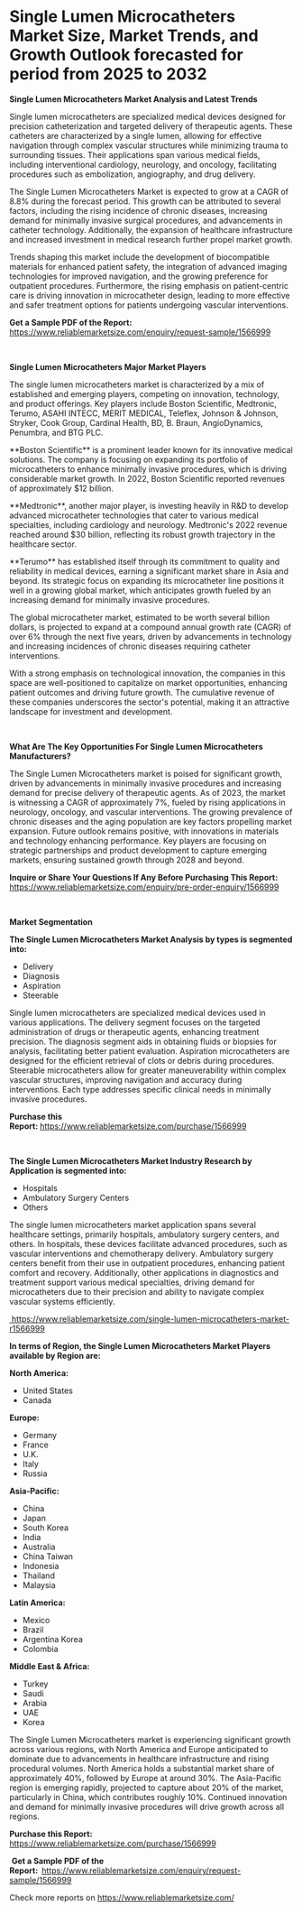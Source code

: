 <p><h1>Single Lumen Microcatheters Market Size, Market Trends, and Growth Outlook forecasted for period from 2025 to 2032</h1></p><p><strong>Single Lumen Microcatheters Market Analysis and Latest Trends</strong></p>
<p><p>Single lumen microcatheters are specialized medical devices designed for precision catheterization and targeted delivery of therapeutic agents. These catheters are characterized by a single lumen, allowing for effective navigation through complex vascular structures while minimizing trauma to surrounding tissues. Their applications span various medical fields, including interventional cardiology, neurology, and oncology, facilitating procedures such as embolization, angiography, and drug delivery.</p><p>The Single Lumen Microcatheters Market is expected to grow at a CAGR of 8.8% during the forecast period. This growth can be attributed to several factors, including the rising incidence of chronic diseases, increasing demand for minimally invasive surgical procedures, and advancements in catheter technology. Additionally, the expansion of healthcare infrastructure and increased investment in medical research further propel market growth. </p><p>Trends shaping this market include the development of biocompatible materials for enhanced patient safety, the integration of advanced imaging technologies for improved navigation, and the growing preference for outpatient procedures. Furthermore, the rising emphasis on patient-centric care is driving innovation in microcatheter design, leading to more effective and safer treatment options for patients undergoing vascular interventions.</p></p>
<p><strong>Get a Sample PDF of the Report:&nbsp;</strong> <a href="https://www.reliablemarketsize.com/enquiry/request-sample/1566999?utm_campaign=3508&utm_medium=2&utm_source=Github&utm_content=ia&utm_term=22032025&utm_id=single-lumen-microcatheters">https://www.reliablemarketsize.com/enquiry/request-sample/1566999</a></p>
<p>&nbsp;</p>
<p><strong>Single Lumen Microcatheters Major Market Players</strong></p>
<p><p>The single lumen microcatheters market is characterized by a mix of established and emerging players, competing on innovation, technology, and product offerings. Key players include Boston Scientific, Medtronic, Terumo, ASAHI INTECC, MERIT MEDICAL, Teleflex, Johnson & Johnson, Stryker, Cook Group, Cardinal Health, BD, B. Braun, AngioDynamics, Penumbra, and BTG PLC.</p><p>**Boston Scientific** is a prominent leader known for its innovative medical solutions. The company is focusing on expanding its portfolio of microcatheters to enhance minimally invasive procedures, which is driving considerable market growth. In 2022, Boston Scientific reported revenues of approximately $12 billion.</p><p>**Medtronic**, another major player, is investing heavily in R&D to develop advanced microcatheter technologies that cater to various medical specialties, including cardiology and neurology. Medtronic's 2022 revenue reached around $30 billion, reflecting its robust growth trajectory in the healthcare sector.</p><p>**Terumo** has established itself through its commitment to quality and reliability in medical devices, earning a significant market share in Asia and beyond. Its strategic focus on expanding its microcatheter line positions it well in a growing global market, which anticipates growth fueled by an increasing demand for minimally invasive procedures.</p><p>The global microcatheter market, estimated to be worth several billion dollars, is projected to expand at a compound annual growth rate (CAGR) of over 6% through the next five years, driven by advancements in technology and increasing incidences of chronic diseases requiring catheter interventions. </p><p>With a strong emphasis on technological innovation, the companies in this space are well-positioned to capitalize on market opportunities, enhancing patient outcomes and driving future growth. The cumulative revenue of these companies underscores the sector's potential, making it an attractive landscape for investment and development.</p></p>
<p>&nbsp;</p>
<p><strong>What Are The Key Opportunities For Single Lumen Microcatheters Manufacturers?</strong></p>
<p><p>The Single Lumen Microcatheters market is poised for significant growth, driven by advancements in minimally invasive procedures and increasing demand for precise delivery of therapeutic agents. As of 2023, the market is witnessing a CAGR of approximately 7%, fueled by rising applications in neurology, oncology, and vascular interventions. The growing prevalence of chronic diseases and the aging population are key factors propelling market expansion. Future outlook remains positive, with innovations in materials and technology enhancing performance. Key players are focusing on strategic partnerships and product development to capture emerging markets, ensuring sustained growth through 2028 and beyond.</p></p>
<p><strong>Inquire or Share Your Questions If Any Before Purchasing This Report:</strong> <a href="https://www.reliablemarketsize.com/enquiry/pre-order-enquiry/1566999?utm_campaign=3508&utm_medium=2&utm_source=Github&utm_content=ia&utm_term=22032025&utm_id=single-lumen-microcatheters">https://www.reliablemarketsize.com/enquiry/pre-order-enquiry/1566999</a></p>
<p>&nbsp;</p>
<p><strong>Market Segmentation</strong></p>
<p><strong>The Single Lumen Microcatheters Market Analysis by types is segmented into:</strong></p>
<p><ul><li>Delivery</li><li>Diagnosis</li><li>Aspiration</li><li>Steerable</li></ul></p>
<p><p>Single lumen microcatheters are specialized medical devices used in various applications. The delivery segment focuses on the targeted administration of drugs or therapeutic agents, enhancing treatment precision. The diagnosis segment aids in obtaining fluids or biopsies for analysis, facilitating better patient evaluation. Aspiration microcatheters are designed for the efficient retrieval of clots or debris during procedures. Steerable microcatheters allow for greater maneuverability within complex vascular structures, improving navigation and accuracy during interventions. Each type addresses specific clinical needs in minimally invasive procedures.</p></p>
<p><strong>Purchase this Report:&nbsp;</strong><a href="https://www.reliablemarketsize.com/purchase/1566999?utm_campaign=3508&utm_medium=2&utm_source=Github&utm_content=ia&utm_term=22032025&utm_id=single-lumen-microcatheters">https://www.reliablemarketsize.com/purchase/1566999</a></p>
<p>&nbsp;</p>
<p><strong>The Single Lumen Microcatheters Market Industry Research by Application is segmented into:</strong></p>
<p><ul><li>Hospitals</li><li>Ambulatory Surgery Centers</li><li>Others</li></ul></p>
<p><p>The single lumen microcatheters market application spans several healthcare settings, primarily hospitals, ambulatory surgery centers, and others. In hospitals, these devices facilitate advanced procedures, such as vascular interventions and chemotherapy delivery. Ambulatory surgery centers benefit from their use in outpatient procedures, enhancing patient comfort and recovery. Additionally, other applications in diagnostics and treatment support various medical specialties, driving demand for microcatheters due to their precision and ability to navigate complex vascular systems efficiently.</p></p>
<p><a href="https://www.reliablemarketsize.com/single-lumen-microcatheters-market-r1566999?utm_campaign=3508&utm_medium=2&utm_source=Github&utm_content=ia&utm_term=22032025&utm_id=single-lumen-microcatheters">&nbsp;https://www.reliablemarketsize.com/single-lumen-microcatheters-market-r1566999</a></p>
<p><strong>In terms of Region, the Single Lumen Microcatheters Market Players available by Region are:</strong></p>
<p>
    <p> <strong> North America: </strong>
        <ul>
            <li>United States</li>
            <li>Canada</li>
        </ul>
        </p> 
    <p> <strong> Europe: </strong>
        <ul>
            <li>Germany</li>
            <li>France</li>
            <li>U.K.</li>
            <li>Italy</li>
            <li>Russia</li>
        </ul>
        </p> 
    <p> <strong> Asia-Pacific: </strong>
        <ul>
            <li>China</li>
            <li>Japan</li>
            <li>South Korea</li>
            <li>India</li>
            <li>Australia</li>
            <li>China Taiwan</li>
            <li>Indonesia</li>
            <li>Thailand</li>
            <li>Malaysia</li>
        </ul>
        </p> 
    <p> <strong> Latin America: </strong>
        <ul>
            <li>Mexico</li>
            <li>Brazil</li>
            <li>Argentina Korea</li>
            <li>Colombia</li>
        </ul>
        </p> 
    <p> <strong> Middle East & Africa: </strong>
        <ul>
            <li>Turkey</li>
            <li>Saudi</li>
            <li>Arabia</li>
            <li>UAE</li>
            <li>Korea</li>
        </ul>
    </p>
    </p>
<p><p>The Single Lumen Microcatheters market is experiencing significant growth across various regions, with North America and Europe anticipated to dominate due to advancements in healthcare infrastructure and rising procedural volumes. North America holds a substantial market share of approximately 40%, followed by Europe at around 30%. The Asia-Pacific region is emerging rapidly, projected to capture about 20% of the market, particularly in China, which contributes roughly 10%. Continued innovation and demand for minimally invasive procedures will drive growth across all regions.</p></p>
<p><strong>Purchase this Report: </strong><a href="https://www.reliablemarketsize.com/purchase/1566999?utm_campaign=3508&utm_medium=2&utm_source=Github&utm_content=ia&utm_term=22032025&utm_id=single-lumen-microcatheters">https://www.reliablemarketsize.com/purchase/1566999</a></p>
<p>&nbsp;<strong>Get a Sample PDF of the Report:&nbsp;&nbsp;</strong><a href="https://www.reliablemarketsize.com/enquiry/request-sample/1566999?utm_campaign=3508&utm_medium=2&utm_source=Github&utm_content=ia&utm_term=22032025&utm_id=single-lumen-microcatheters">https://www.reliablemarketsize.com/enquiry/request-sample/1566999</a></p>
<p><strong></strong></p>
<p>Check more reports on <a href="https://www.reliablemarketsize.com/?utm_campaign=3508&utm_medium=2&utm_source=Github&utm_content=ia&utm_term=22032025&utm_id=single-lumen-microcatheters">https://www.reliablemarketsize.com/</a></p>